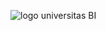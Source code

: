 ![logo universitas BI](https://user-images.githubusercontent.com/61961641/76585546-39652200-6511-11ea-8232-ded028b1a7e3.png)

